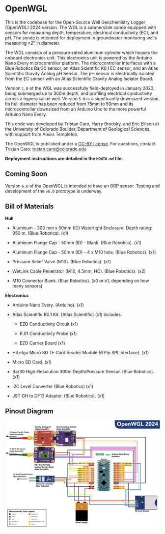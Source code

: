 # OpenWGL

This is the codebase for the Open-Source Well Geochemistry Logger (OpenWGL) 2024 version. The WGL is a submersible sonde equipped with sensors for measuring depth, temperature, electrical conductivity (EC), and pH. The sonde is intended for deployment in groundwater monitoring wells measuring \>2" in diameter.

The WGL consists of a pressure-rated aluminum cylinder which houses the onboard electronics unit. This electronics unit is powered by the Arduino Nano Every microcontroller platform. The microcontroller interfaces with a Blue Robotics Bar30 sensor, an Atlas Scientific K0.1 EC sensor, and an Atlas Scientific Gravity Analog pH Sensor. The pH sensor is electrically isolated from the EC sensor with an Atlas Scientific Gravity Analog Isolator Board.

Version `1.0` of the WGL was successfully field-deployed in January 2023, being submerged up to 300m depth, and profiling electrical conductivity across a hyperalkaline well. Version `5.0` is a significantly downsized version. Its hull diameter has been reduced from 75mm to 50mm and its microcontroller downsized from an Arduino Uno to the more powerful Arduino Nano Every.

This code was developed by Tristan Caro, Harry Brodsky, and Eric Ellison at the University of Colorado Boulder, Department of Geological Sciences, with support from Alexis Templeton.

The OpenWGL is published under a [CC-BY license](https://creativecommons.org/licenses/by/4.0/deed.en).
For questions, contact Tristan Caro: tristan.caro@colorado.edu

**Deployment instructions are detailed in the `HOWTO.md` file.**

## Coming Soon
Version `6.0` of the OpenWGL is intended to have an ORP sensor. Testing and development of the `v6.0` prototype is underway.

## Bill of Materials

**Hull**

-   Aluminum - 300 mm x 50mm (ID) Watertight Enclosure. Depth rating: 950 m. (Blue Robotics). (x1)

-   Aluminum Flange Cap - 50mm (ID) - Blank. (Blue Robotics). (x1)

-   Aluminum Flange Cap - 50mm (ID) - 4 x M10 hole. (Blue Robotics). (x1)

-   Pressure Relief Valve (M10). (Blue Robotics). (x1)

-   WetLink Cable Penetrator (M10, 4.5mm, HC). (Blue Robotics). (x2)

-   M10 Connector Blank. (Blue Robotics). (x0 or x1, depending on how many sensors)

**Electronics**

-   Arduino Nano Every. (Arduino). (x1)

-   Atlas Scientific K0.1 Kit. (Atlas Scientific) (x1) includes:

    -   EZO Conductivity Circuit (x1)

    -   K.01 Conductivity Probe (x1)

    -   EZO Carrier Board (x1)

-   HiLetgo Micro SD TF Card Reader Module (6 Pin SPI Interface). (x1)

-   Micro SD Card. (x1)

-   Bar30 High-Resolution 300m Depth/Pressure Sensor. (Blue Robotics). (x1)

-   I2C Level Converter (Blue Robotics) (x1)

-   JST GH to DF13 Adapter. (Blue Robotics). (x1)

## Pinout Diagram

![](designs/OpenWGL_PINOUT.png)
